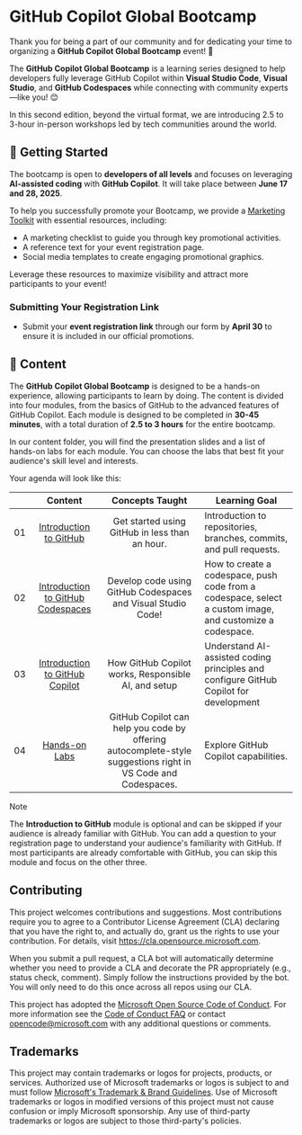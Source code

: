 # GitHub Copilot Global Bootcamp

Thank you for being a part of our community and for dedicating your time to organizing a **GitHub Copilot Global Bootcamp** event! 🎉

The **GitHub Copilot Global Bootcamp** is a learning series designed to help developers fully leverage GitHub Copilot within **Visual Studio Code**, **Visual Studio**, and **GitHub Codespaces** while connecting with community experts—like you! 😊

In this second edition, beyond the virtual format, we are introducing 2.5 to 3-hour in-person workshops led by tech communities around the world.

## 🌱 Getting Started

The bootcamp is open to **developers of all levels** and focuses on leveraging **AI-assisted coding** with **GitHub Copilot**. It will take place between **June 17 and 28, 2025**.

To help you successfully promote your Bootcamp, we provide a [Marketing Toolkit](marketing) with essential resources, including:

- A marketing checklist to guide you through key promotional activities.
- A reference text for your event registration page.
- Social media templates to create engaging promotional graphics.

Leverage these resources to maximize visibility and attract more participants to your event! 

### Submitting Your Registration Link  
- Submit your **event registration link** through our form by **April 30** to ensure it is included in our official promotions.

## 📂 Content

The **GitHub Copilot Global Bootcamp** is designed to be a hands-on experience, allowing participants to learn by doing. The content is divided into four modules, from the basics of GitHub to the advanced features of GitHub Copilot. Each module is designed to be completed in **30-45 minutes**, with a total duration of **2.5 to 3 hours** for the entire bootcamp.

In our content folder, you will find the presentation slides and a list of hands-on labs for each module. You can choose the labs that best fit your audience's skill level and interests. 

Your agenda will look like this:

|       |              Content             |                       Concepts Taught                       |                     Learning Goal                 |
| :---: | :------------------------------------: | :---------------------------------------------------------: | ----------------------------------------------------------- |
| 01 | [Introduction to GitHub](content) | Get started using GitHub in less than an hour.|  Introduction to repositories, branches, commits, and pull requests.                    |
| 02 | [Introduction to GitHub Codespaces](content) | Develop code using GitHub Codespaces and Visual Studio Code! | How to create a codespace, push code from a codespace, select a custom image, and customize a codespace. |
| 03 | [Introduction to GitHub Copilot](content) | How GitHub Copilot works, Responsible AI, and setup | Understand AI-assisted coding principles and configure GitHub Copilot for development |
| 04 | [Hands-on Labs](content) | GitHub Copilot can help you code by offering autocomplete-style suggestions right in VS Code and Codespaces. | Explore GitHub Copilot capabilities. |

> [!NOTE]  
> The **Introduction to GitHub** module is optional and can be skipped if your audience is already familiar with GitHub. You can add a question to your registration page to understand your audience's familiarity with GitHub. If most participants are already comfortable with GitHub, you can skip this module and focus on the other three.

## Contributing

This project welcomes contributions and suggestions.  Most contributions require you to agree to a
Contributor License Agreement (CLA) declaring that you have the right to, and actually do, grant us
the rights to use your contribution. For details, visit https://cla.opensource.microsoft.com.

When you submit a pull request, a CLA bot will automatically determine whether you need to provide
a CLA and decorate the PR appropriately (e.g., status check, comment). Simply follow the instructions
provided by the bot. You will only need to do this once across all repos using our CLA.

This project has adopted the [Microsoft Open Source Code of Conduct](https://opensource.microsoft.com/codeofconduct/).
For more information see the [Code of Conduct FAQ](https://opensource.microsoft.com/codeofconduct/faq/) or
contact [opencode@microsoft.com](mailto:opencode@microsoft.com) with any additional questions or comments.

## Trademarks

This project may contain trademarks or logos for projects, products, or services. Authorized use of Microsoft 
trademarks or logos is subject to and must follow 
[Microsoft's Trademark & Brand Guidelines](https://www.microsoft.com/en-us/legal/intellectualproperty/trademarks/usage/general).
Use of Microsoft trademarks or logos in modified versions of this project must not cause confusion or imply Microsoft sponsorship.
Any use of third-party trademarks or logos are subject to those third-party's policies.
